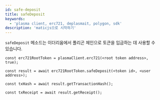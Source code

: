 ```yaml
---
id: safe-deposit
title: safeDeposit
keywords:
  - 'plasma client, erc721, deplasmait, polygon, sdk'
description: 'maticjs으로 시작하기'
---
```


`safeDeposit` 메소드는 이더리움에서 폴리곤 체인으로 토큰을 입금하는 데 사용할 수 있습니다.

```
const erc721RootToken = plasmaClient.erc721(<root token address>, true);

const result = await erc721RootToken.safeDeposit(<token id>, <user address>);

const txHash = await result.getTransactionHash();

const txReceipt = await result.getReceipt();

```
